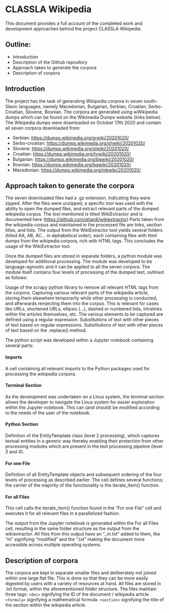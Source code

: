 # CLASSLA Wikipedia
This document provides a full account of the completed work and development approaches behind the project CLASSLA Wikipedia. 
 
## Outline:
- Introduction
- Description of the Github repository
- Approach taken to generate the corpora
- Description of corpora

## Introduction
The project has the task of generating Wikipedia corpora in seven south-Slavic languages, namely Macedonian, Bulgarian, Serbian, Croatian, Serbo-Croatian, Slovene, Bosnian. The corpora are generated using wWikipedia dumps which can be found on the Wikimedia Dumps website (links below). The Wikipedia dumps were downloaded on October 17th 2020 and contain all seven corpora downloaded from:

- Serbian: https://dumps.wikimedia.org/srwiki/20201020/
- Serbo-croatian: https://dumps.wikimedia.org/shwiki/20201020/ 
- Slovene: https://dumps.wikimedia.org/slwiki/20201020/ 
- Croatian: https://dumps.wikimedia.org/hrwiki/20201020/ 
- Bulgarian: https://dumps.wikimedia.org/bgwiki/20201020/ 
- Bosnian: https://dumps.wikimedia.org/bgwiki/20201020/ 
- Macedonian: https://dumps.wikimedia.org/mkwiki/20201020/ 

##  Approach taken to generate the corpora

The seven downloaded files had a .gz extension, indicating they were zipped. After the files were unzipped, a specific tool was used with the ability to open the dumped files, and extract relevant parts of the dumped wikipedia corpus. The tool mentioned is titled WikiExtractor and is documented here (https://github.com/attardi/wikiextractor) Parts taken from the wikipedia corpus and maintained in the processed file are links, section titles, and lists. The output from the WikiExtractor tool yields several folders (titled AA, AB, AC… in alphabetical order), each containing files with html dumps from the wikipedia corpora, rich with HTML tags. This concludes the usage of the WikiExtractor tool.

Once the dumped files are stored in separate folders, a python module was developed for additional processing. The module was developed to be language-agnostic and it can be applied to all the seven corpora. The module itself contains four levels of processing of the dumped text, outlined as follows:

Usage of the scrapy python library to remove all relevant HTML tags from the corpora.
Capturing various relevant parts of the wikipedia article, storing them elsewhere temporarily while other processing is conducted, and afterwards reinjecting them into the corpus. This is relevant for cases like URLs, shortened URLs, ellipsis (...), dashed or numbered lists, intralinks within the articles themselves, etc. The various elements to be captured are defined using a regular expression.
Substitutions of text with other pieces of text based on regular expressions.
Substitutions of text with other pieces of text based on the .replace() method.

The python script was developed within a Jupyter notebook containing several parts:

#### Imports
A cell containing all relevant imports to the Python packages used for processing the wikipedia corpora.
#### Terminal Section
As the development was undertaken on a Linux system, the terminal section allows the developer to navigate the Linux system for easier exploration within the Jupyter notebook. This can (and should) be modified according to the needs of the user of the notebook.
#### Python Section
Definition of the EntityTemplate class (level 2 processing), which captures textual entities in a generic way thereby enabling their protection from other processing modules which are present in the text processing pipeline (level 3 and 4).
#### For one File
Definition of all EntityTemplate objects and subsequent ordering of the four levels of processing as described earlier. The cell defines several functions; the carrier of the majority of the functionality is the iterate_item() function.
#### For all Files
This cell calls the iterate_item() function found in the “For one File” cell and executes it for all relevant files in a parallelized fashion.

The output from the Jupyter notebook is generated within the For all Files cell, resulting in the same folder structure as the output from the wikiextractor. All files from this output have an “_m.txt” added to them, the “m” signifying “modified” and the “.txt” making the document more accessible across multiple operating systems.

## Description of corpora
The corpora are kept in separate smaller files and deliberately not joined within one large flat file. This is done so that they can be more easily digested by users with a variety of resources at hand. All files are stored in .txt format, within the aforementioned folder structure. The files maintain three tags:
`<doc>` signifying the ID of the document / wikipedia article.
`<formula>` signifying a mathematical formula.
`<section>` signifying the title of the section within the wikipedia article.

